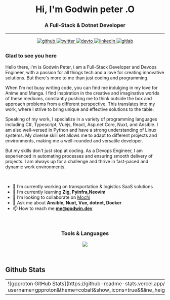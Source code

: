 
<h1 align="center">Hi, I'm Godwin peter .O</h1>

<h3 align="center">A Full-Stack & Dotnet Developer</h3>

----
<div align="center">
<a href="https://github.com/gpproton" target="_blank">
<img src=https://img.shields.io/badge/github-%2324292e.svg?&style=for-the-badge&logo=github&logoColor=white alt=github style="margin-bottom: 5px;" />
</a>
<a href="https://twitter.com/gpproton" target="_blank">
<img src=https://img.shields.io/badge/twitter-%2300acee.svg?&style=for-the-badge&logo=twitter&logoColor=white alt=twitter style="margin-bottom: 5px;" />
</a>
<a href="https://dev.to/gpproton" target="_blank">
<img src=https://img.shields.io/badge/dev.to-%2308090A.svg?&style=for-the-badge&logo=dev.to&logoColor=white alt=devto style="margin-bottom: 5px;" />
</a>
<a href="https://linkedin.com/in/gpproton" target="_blank">
<img src=https://img.shields.io/badge/linkedin-%231E77B5.svg?&style=for-the-badge&logo=linkedin&logoColor=white alt=linkedin style="margin-bottom: 5px;" />
</a>
<a href="https://gitlab.com/gpproton" target="_blank">
<img src=https://img.shields.io/badge/gitlab-330F63.svg?&style=for-the-badge&logo=gitlab&logoColor=white alt=gitlab style="margin-bottom: 5px;" />
</a>  
</div>

### Glad to see you here  

Hello there, i'm is Godwin Peter, i am a Full-Stack Developer and Devops Engineer, with a passion for all things tech and a love for creating innovative solutions. But there's more to me than just coding and programming.

When I'm not busy writing code, you can find me indulging in my love for Anime and Manga. I find inspiration in the creative and imaginative worlds of these mediums, constantly pushing me to think outside the box and approach problems from a different perspective. This translates into my work, where I strive to bring unique and effective solutions to the table.

Speaking of my work, I specialize in a variety of programming languages including C#, Typescript, Vuejs, React, Asp.net Core, Nuxt, and Ansible. I am also well-versed in Python and have a strong understanding of Linux systems. My diverse skill set allows me to adapt to different projects and environments, making me a well-rounded and versatile developer.

But my skills don't just stop at coding. As a Devops Engineer, I am experienced in automating processes and ensuring smooth delivery of projects. I am always up for a challenge and thrive in fast-paced and dynamic work environments.

<br/>

- 🔭 I’m currently working on transportation & logistics SaaS solutions
- 🌱 I’m currently learning **Zig, Pyinfra,Neovim**
- 👯 I’m looking to collaborate on [Mochi](https://github.com/gpproton/mochi)
- 💬 Ask me about **Ansible, Nuxt, Vue, dotnet, Docker**
- 📫 How to reach me **<me@godwin.dev>**
  
<br/>  

<center><h3>Tools & Languages</h3></center>
<p align=center>
  <a href="https://skillicons.dev">
    <img src="https://skillicons.dev/icons?i=angular,ansible,cs,dotnet,go,graphql,typescript,nodejs,react,vue,nuxtjs,tailwind,astro,docker,kubernetes" />
  </a>
</p>

<br/>  

## Github Stats  

<table><tr><td valign="top" width="50%">
![gpproton GitHub Stats](https://github-readme-stats.vercel.app/api?username=gpproton&theme=cobalt&show_icons=true&&line_height=40)
</td><td valign="top" width="50%">
<img src="https://github-readme-stats.vercel.app/api/top-langs/?username=gpproton&hide_border=true&layout=compact" align="left" style="width: 100%" />
</td></tr>
</table>  
<br/>
